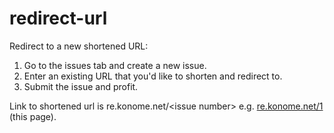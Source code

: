 # redirect-url
Redirect to a new shortened URL:
1. Go to the issues tab and create a new issue.
2. Enter an existing URL that you'd like to shorten and redirect to.
3. Submit the issue and profit.

Link to shortened url is re.konome.net/\<issue number\> e.g. [re.konome.net/1](https://re.konome.net/1) (this page).
